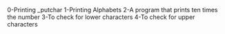 0-Printing _putchar
1-Printing Alphabets
2-A program that prints ten times the number
3-To check for lower characters
4-To check for upper characters
